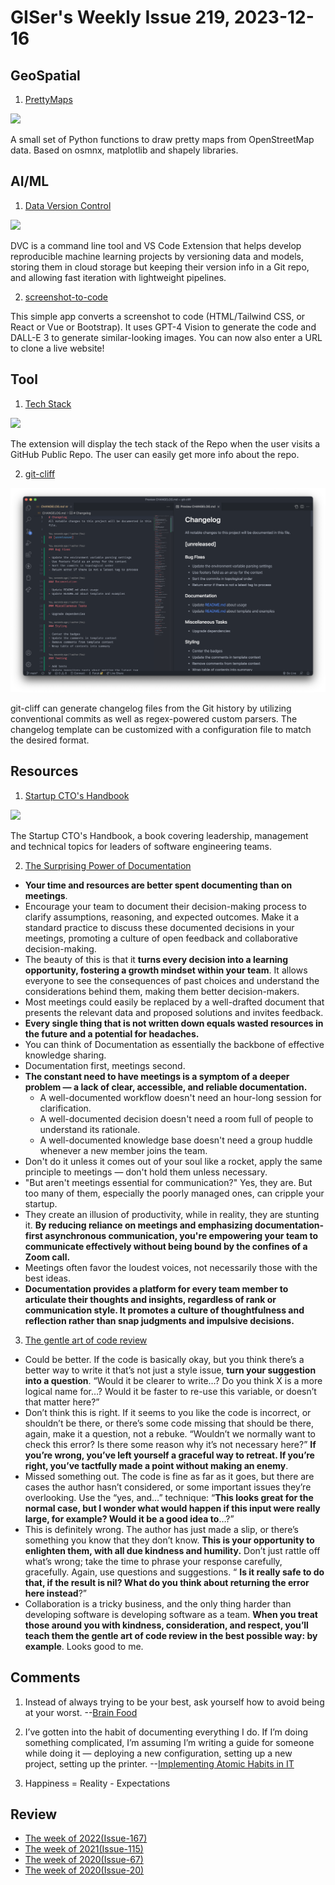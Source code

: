 # GISer's Weekly Issue 219, 2023-12-16

## GeoSpatial

1. [PrettyMaps](https://github.com/marceloprates/prettymaps)

![](https://github.com/marceloprates/prettymaps/raw/main/prints/heerhugowaard.png)

A small set of Python functions to draw pretty maps from OpenStreetMap data. Based on osmnx, matplotlib and shapely libraries.

## AI/ML

1. [Data Version Control](https://github.com/iterative/dvc)

![](https://raw.githubusercontent.com/iterative/vscode-dvc/main/extension/docs/overview.gif)

DVC is a command line tool and VS Code Extension that helps develop reproducible machine learning projects by versioning data and models, storing them in cloud storage but keeping their version info in a Git repo, and allowing fast iteration with lightweight pipelines.

2. [screenshot-to-code](https://github.com/abi/screenshot-to-code)

This simple app converts a screenshot to code (HTML/Tailwind CSS, or React or Vue or Bootstrap). It uses GPT-4 Vision to generate the code and DALL-E 3 to generate similar-looking images. You can now also enter a URL to clone a live website!

## Tool

1. [Tech Stack](https://github.com/Get-Tech-Stack/TechStack)

![](https://github.com/Get-Tech-Stack/TechStack/raw/main/img/1.png)

The extension will display the tech stack of the Repo when the user visits a GitHub Public Repo. The user can easily get more info about the repo.

2. [git-cliff](https://github.com/orhun/git-cliff)

![](https://raw.githubusercontent.com/orhun/git-cliff/main/img/git-cliff-preview.png)

git-cliff can generate changelog files from the Git history by utilizing conventional commits as well as regex-powered custom parsers. The changelog template can be customized with a configuration file to match the desired format.

## Resources

1. [Startup CTO's Handbook](https://github.com/ZachGoldberg/Startup-CTO-Handbook/blob/main/StartupCTOHandbook.md)

![](https://github.com/ZachGoldberg/Startup-CTO-Handbook/raw/main/published_files/cover.png)

The Startup CTO's Handbook, a book covering leadership, management and technical topics for leaders of software engineering teams.

2. [The Surprising Power of Documentation](https://vadimkravcenko.com/shorts/proper-documentation/)

- **Your time and resources are better spent documenting than on meetings**.
- Encourage your team to document their decision-making process to clarify assumptions, reasoning, and expected outcomes. Make it a standard practice to discuss these documented decisions in your meetings, promoting a culture of open feedback and collaborative decision-making.
- The beauty of this is that it **turns every decision into a learning opportunity, fostering a growth mindset within your team**. It allows everyone to see the consequences of past choices and understand the considerations behind them, making them better decision-makers.
- Most meetings could easily be replaced by a well-drafted document that presents the relevant data and proposed solutions and invites feedback.
- **Every single thing that is not written down equals wasted resources in the future and a potential for headaches.**
- You can think of Documentation as essentially the backbone of effective knowledge sharing.
- Documentation first, meetings second.
- **The constant need to have meetings is a symptom of a deeper problem — a lack of clear, accessible, and reliable documentation.**
  - A well-documented workflow doesn't need an hour-long session for clarification.
  - A well-documented decision doesn't need a room full of people to understand its rationale.
  - A well-documented knowledge base doesn't need a group huddle whenever a new member joins the team.
- Don't do it unless it comes out of your soul like a rocket, apply the same principle to meetings — don't hold them unless necessary.
- "But aren't meetings essential for communication?" Yes, they are. But too many of them, especially the poorly managed ones, can cripple your startup.
- They create an illusion of productivity, while in reality, they are stunting it. **By reducing reliance on meetings and emphasizing documentation-first asynchronous communication, you're empowering your team to communicate effectively without being bound by the confines of a Zoom call.**
- Meetings often favor the loudest voices, not necessarily those with the best ideas.
- **Documentation provides a platform for every team member to articulate their thoughts and insights, regardless of rank or communication style. It promotes a culture of thoughtfulness and reflection rather than snap judgments and impulsive decisions.**

3. [The gentle art of code review](https://bitfieldconsulting.com/golang/code-review)

- Could be better. If the code is basically okay, but you think there’s a better way to write it that’s not just a style issue, **turn your suggestion into a question**. “Would it be clearer to write…? Do you think X is a more logical name for…? Would it be faster to re-use this variable, or doesn’t that matter here?”
- Don’t think this is right. If it seems to you like the code is incorrect, or shouldn’t be there, or there’s some code missing that should be there, again, make it a question, not a rebuke. “Wouldn’t we normally want to check this error? Is there some reason why it’s not necessary here?” **If you’re wrong, you’ve left yourself a graceful way to retreat. If you’re right, you’ve tactfully made a point without making an enemy**.
- Missed something out. The code is fine as far as it goes, but there are cases the author hasn’t considered, or some important issues they’re overlooking. Use the “yes, and…” technique: “**This looks great for the normal case, but I wonder what would happen if this input were really large, for example? Would it be a good idea to**…?”
- This is definitely wrong. The author has just made a slip, or there’s something you know that they don’t know. **This is your opportunity to enlighten them, with all due kindness and humility.** Don’t just rattle off what’s wrong; take the time to phrase your response carefully, gracefully. Again, use questions and suggestions. “ **Is it really safe to do that, if the result is nil? What do you think about returning the error here instead**?”
- Collaboration is a tricky business, and the only thing harder than developing software is developing software as a team. **When you treat those around you with kindness, consideration, and respect, you’ll teach them the gentle art of code review in the best possible way: by example**. Looks good to me.

## Comments

1. Instead of always trying to be your best, ask yourself how to avoid being at your worst.
   --[Brain Food](https://fs.blog/brain-food/december-10-2023/)

2. I’ve gotten into the habit of documenting everything I do. If I’m doing something complicated, I’m assuming I’m writing a guide for someone while doing it — deploying a new configuration, setting up a new project, setting up the printer.
   --[Implementing Atomic Habits in IT](https://vadimkravcenko.com/shorts/atomic-habits-in-it/)

3. Happiness = Reality - Expectations

## Review

- [The week of 2022(Issue-167)](../2022/issue-167.md)
- [The week of 2021(Issue-115)](../2021/issue-115.md)
- [The week of 2020(Issue-67)](../2020/issue-67.md)
- [The week of 2020(Issue-20)](../220/issue-20.md)
